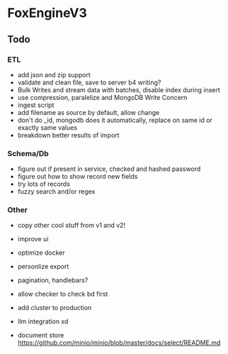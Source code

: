 # FoxEngineV3

## Todo

### ETL
- add json and zip support
- validate and clean file, save to server b4 writing?
- Bulk Writes and stream data with batches, disable index during insert
- use compression, paralelize and MongoDB Write Concern
- ingest script
- add filename as source by default, allow change
- don't do _id, mongodb does it automatically, replace on same id or exactly same values
- breakdown better results of import

### Schema/Db
- figure out if present in service, checked and hashed password 
- figure out how to show record new fields
- try lots of records
- fuzzy search and/or regex


### Other
- copy other cool stuff from v1 and v2!
- improve ui
- optimize docker
- personlize export
- pagination, handlebars?
- allow checker to check bd first
- add cluster to production
- llm integration xd

- document store
  https://github.com/minio/minio/blob/master/docs/select/README.md